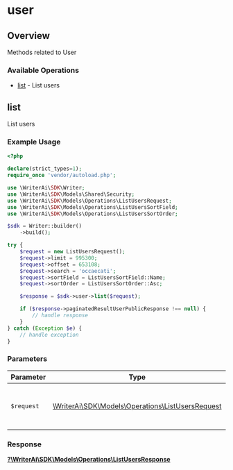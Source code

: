 # user

## Overview

Methods related to User

### Available Operations

* [list](#list) - List users

## list

List users

### Example Usage

```php
<?php

declare(strict_types=1);
require_once 'vendor/autoload.php';

use \WriterAi\SDK\Writer;
use \WriterAi\SDK\Models\Shared\Security;
use \WriterAi\SDK\Models\Operations\ListUsersRequest;
use \WriterAi\SDK\Models\Operations\ListUsersSortField;
use \WriterAi\SDK\Models\Operations\ListUsersSortOrder;

$sdk = Writer::builder()
    ->build();

try {
    $request = new ListUsersRequest();
    $request->limit = 995300;
    $request->offset = 653108;
    $request->search = 'occaecati';
    $request->sortField = ListUsersSortField::Name;
    $request->sortOrder = ListUsersSortOrder::Asc;

    $response = $sdk->user->list($request);

    if ($response->paginatedResultUserPublicResponse !== null) {
        // handle response
    }
} catch (Exception $e) {
    // handle exception
}
```

### Parameters

| Parameter                                                                                       | Type                                                                                            | Required                                                                                        | Description                                                                                     |
| ----------------------------------------------------------------------------------------------- | ----------------------------------------------------------------------------------------------- | ----------------------------------------------------------------------------------------------- | ----------------------------------------------------------------------------------------------- |
| `$request`                                                                                      | [\WriterAi\SDK\Models\Operations\ListUsersRequest](../../models/operations/ListUsersRequest.md) | :heavy_check_mark:                                                                              | The request object to use for the request.                                                      |


### Response

**[?\WriterAi\SDK\Models\Operations\ListUsersResponse](../../models/operations/ListUsersResponse.md)**

